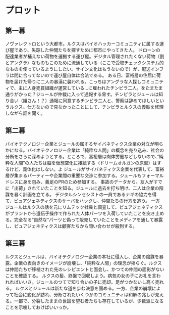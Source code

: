 # プロット
## 第一幕
ノヴァレクトロという大都市。ルクスはバイオハッカーコミュニティに属する運び屋であり、失踪した仲間たちを探すために都市にやってきた人。
ドローンの配達業者が補えない荷物を運搬する運び屋。デジタル管理されたくない荷物（割とアングラ）なものもこのために流通している（ここで受取チェックシステム的なものを使っているようにしたい。サイン文化はもうないので）が、配送インフラは間に合ってないので運び屋自体は合法である。
ある日、富裕層の住居に荷物を届けた帰りに二人の暴漢に襲われる。こっちはアングラな人探しコミュニティで、主に人身売買組織が運営している…に雇われたチンピラ二人。をたまたま通りがかった？ジュールが仲裁に入って通報する脅す。チンピラとジュールは知り合い（姐さん！？）通報に同意するチンピラ二人と、警察は辞めてほしいというルクス。仕方ないので見なかったことにして、チンピラとルクスの義肢を修理しながら話を聞く。

## 第二幕
バイオテクノロジー企業とジュールの属するサイバネティクス企業の対立が明らかになる。バイオテクノロジー企業は「純粋な人間」の概念を売り込み、社会の分断をさらに深めようとする。ところで、富裕層は肉体労働などしないので、”純粋な人間”の人たちは脳を仮想空化に接続する（ドリームオルガンの原型）はするけど、義体化はしない。よ
ジュールがサイバネティクス企業を代表して、富裕層が集まるパーティーや企業間の重要な交渉に参加する。ジュールもフォーマルドレスに身を包み、義足のPRのため参加する。
事故のデータから、友人がすでに「出荷」されていたことを知る。ジュールに過去を打ち明け、二人は企業の陰謀を暴く計画を立てる。
デジタルシンセシストの一員であるナギの協力を得て、ピュアジェネティクスのサーバをハックし、仲間たちの行方を追う。
一方ジュールはルクスの話を元にリムテック社員と調査して、ピュアジェネティクスがプラントから遺伝子操作で作られた人体パーツを入荷していたことを突き止める。完全なる”自然な”パーツと偽って販売していたことをメディアを通して暴露し、ピュアジェネティクスは顧客たちから問い合わせが殺到する。

## 第三幕
ルクスとジュールは、バイオテクノロジー企業の本社に侵入し、企業の陰謀を暴露。企業の表向きのイメージが崩壊し、「純粋な人間」の理念が揺らぐ。ルクスは仲間たちが移植された先のレシピエントと面会し、かつての仲間の面影がないことを確認する。
ルクスの髪、終盤で回収しよう。病気の女の子にお礼を言われればいいさ。ジュールのつてで知り合いの子に売却。足がつかないし高く売れる。
ルクスとジュールは新たな道を歩む決意を固める。一方、企業の崩壊によって社会に変化が訪れ、分断されたいくつかのコミュニティは和解の兆しが見える。一部で、分裂したままの世論を望む者たちも存在しているが、少数派になることを示唆しておけばいいっか。
